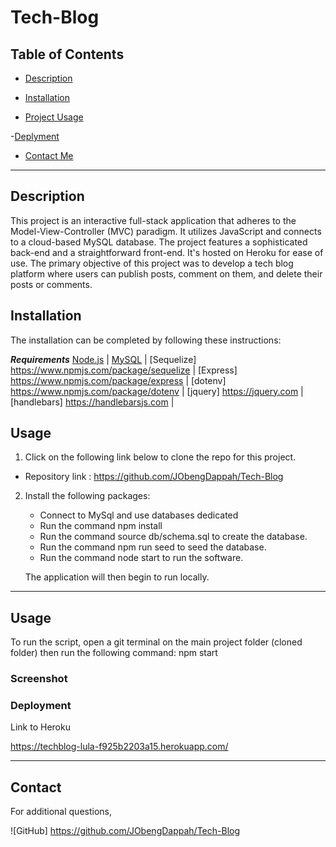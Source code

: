 # Tech-Blog

## Table of Contents

- [Description](#description)

- [Installation](#installation)

- [Project Usage](#usage)

-[Deplyment](#deployment)

- [Contact Me](#contact)

***

## Description

This project is an interactive full-stack application that adheres to the Model-View-Controller (MVC) paradigm. It utilizes JavaScript and connects to a cloud-based MySQL database. The project features a sophisticated back-end and a straightforward front-end. It's hosted on Heroku for ease of use. The primary objective of this project was to develop a tech blog platform where users can publish posts, comment on them, and delete their posts or comments.

## Installation

The installation can be completed by following these instructions:

***Requirements***
[Node.js](https://nodejs.org/en/) | [MySQL](https://www.npmjs.com/package/mysql2) | [Sequelize] <https://www.npmjs.com/package/sequelize> | [Express] <https://www.npmjs.com/package/express> | [dotenv] <https://www.npmjs.com/package/dotenv> | [jquery] <https://jquery.com> | [handlebars] <https://handlebarsjs.com> |

## Usage

1. Click on the following link below to clone the repo for this project.

- Repository link : <https://github.com/JObengDappah/Tech-Blog>

2. Install the following packages:
    - Connect to MySql and use databases dedicated
    - Run the command npm install  
    - Run the command source db/schema.sql to create the database.
    - Run the command npm run seed to seed the database.
    - Run the command node start to run the software.

    The application will then begin to run locally.

***

## Usage  

To run the script, open a git terminal on the main project folder (cloned folder) then run the following command: npm start

### Screenshot

### Deployment

Link to Heroku

<https://techblog-lula-f925b2203a15.herokuapp.com/>

***

## Contact

For additional questions,

![GitHub]
 <https://github.com/JObengDappah/Tech-Blog>
